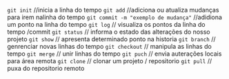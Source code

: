 

`git init`  //inicia a linha do tempo 
`git add`   //adiciona ou atualiza mudanças para irem nalinha do tempo
`git commit -m "exemplo de mudança"`    //adidiona um ponto na linha do tempo
`git log`   // visualiza os pontos da linha do tempo /commit
`git status`    // informa o estado das alterações do nosso projeto
`git show`  // apresenta determinado ponto na historia 
`git branch`    // genrenciar novas linhas do tempo
`git checkout` // manipula as linhas do tempo
`git merge` // unir linhas do tempo
`git puch`  // envia auterações locais para área remota
`git clone` // clonar um projeto  / repositorio
`git pull`  //  puxa do repositorio remoto 
